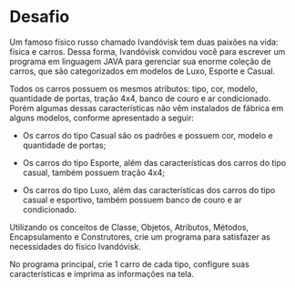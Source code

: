 # Desafio

Um famoso físico russo chamado Ivandóvisk tem duas paixões na vida: física
e carros. Dessa forma, Ivandóvisk convidou você para escrever um programa
em linguagem JAVA para gerenciar sua enorme coleção de carros, que são
categorizados em modelos de Luxo, Esporte e Casual.

Todos os carros possuem os mesmos atributos: tipo, cor, modelo, quantidade
de portas, tração 4x4, banco de couro e ar condicionado. Porém algumas
dessas características não vêm instalados de fábrica em alguns modelos,
conforme apresentado a seguir:

- Os carros do tipo Casual são os padrões e possuem cor, modelo e
quantidade de portas;

- Os carros do tipo Esporte, além das características dos carros do tipo
casual, também possuem tração 4x4;

- Os carros do tipo Luxo, além das características dos carros do tipo casual e
esportivo, também possuem banco de couro e ar condicionado.

Utilizando os conceitos de Classe, Objetos, Atributos, Métodos,
Encapsulamento e Construtores, crie um programa para satisfazer as
necessidades do físico Ivandóvisk.

No programa principal, crie 1 carro de cada tipo, configure suas
características e imprima as informações na tela.
